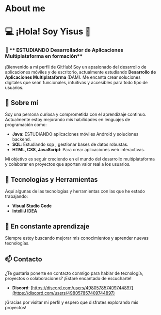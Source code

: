 # About me
# 💻 **¡Hola! Soy Yisus** 👋

### 📱 **   ESTUDIANDO Desarrollador de Aplicaciones Multiplataforma en formación**

¡Bienvenido a mi perfil de GitHub! Soy un apasionado del desarrollo de aplicaciones móviles y de escritorio, actualmente estudiando **Desarrollo de Aplicaciones Multiplataforma** (DAM). Me encanta crear soluciones digitales que sean funcionales, intuitivas y accesibles para todo tipo de usuarios.

## 🚀 **Sobre mí**

Soy una persona curiosa y comprometida con el aprendizaje continuo. Actualmente estoy mejorando mis habilidades en lenguajes de programación como:

- **Java**: ESTUDIANDO aplicaciones móviles Android y soluciones backend.
- **SQL**: Estudiando sqp ,  gestionar bases de datos robustas.
- **HTML, CSS, JavaScript**: Para crear aplicaciones web interactivas.

Mi objetivo es seguir creciendo en el mundo del desarrollo multiplataforma y colaborar en proyectos que aporten valor real a los usuarios.

## 🔧 **Tecnologías y Herramientas**

Aquí algunas de las tecnologías y herramientas con las que he estado trabajando:

- **Visual Studio Code**
- **IntelliJ IDEA** 


## 🌱 **En constante aprendizaje**

Siempre estoy buscando mejorar mis conocimientos y aprender nuevas tecnologías.


## 📫 **Contacto**

¿Te gustaría ponerte en contacto conmigo para hablar de tecnología, proyectos o colaboraciones? ¡Estaré encantado de escucharte!

- **Discord**: [https://discord.com/users/498057857409744897](https://discord.com/users/498057857409744897)

¡Gracias por visitar mi perfil y espero que disfrutes explorando mis proyectos!
